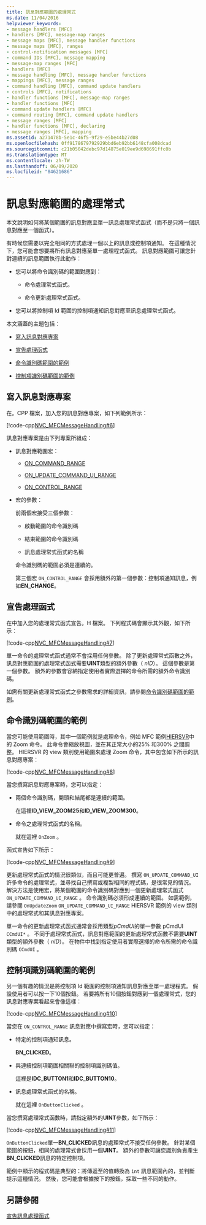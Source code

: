 ```yaml
---
title: 訊息對應範圍的處理常式
ms.date: 11/04/2016
helpviewer_keywords:
- message handlers [MFC]
- handlers [MFC], message-map ranges
- message maps [MFC], message handler functions
- message maps [MFC], ranges
- control-notification messages [MFC]
- command IDs [MFC], message mapping
- message-map ranges [MFC]
- handlers [MFC]
- message handling [MFC], message handler functions
- mappings [MFC], message ranges
- command handling [MFC], command update handlers
- controls [MFC], notifications
- handler functions [MFC], message-map ranges
- handler functions [MFC]
- command update handlers [MFC]
- command routing [MFC], command update handlers
- message ranges [MFC]
- handler functions [MFC], declaring
- message ranges [MFC], mapping
ms.assetid: a271478b-5e1c-46f5-9f29-e5be44b27d08
ms.openlocfilehash: 0ff9178679792929bbd6eb92bb6148cfa008dcad
ms.sourcegitcommit: c21b05042debc97d14875e019ee9d698691ffc0b
ms.translationtype: MT
ms.contentlocale: zh-TW
ms.lasthandoff: 06/09/2020
ms.locfileid: "84621686"
---
```

# <a name="handlers-for-message-map-ranges"></a>訊息對應範圍的處理常式

本文說明如何將某個範圍的訊息對應至單一訊息處理常式函式（而不是只將一個訊息對應至一個函式）。

有時候您需要以完全相同的方式處理一個以上的訊息或控制項通知。 在這種情況下，您可能會想要將所有訊息對應至單一處理程式函式。 訊息對應範圍可讓您針對連續的訊息範圍執行此動作：

- 您可以將命令識別碼的範圍對應到：

  - 命令處理常式函式。

  - 命令更新處理常式函式。

- 您可以將控制項 Id 範圍的控制項通知訊息對應至訊息處理常式函式。

本文涵蓋的主題包括：

- [寫入訊息對應專案](#_core_writing_the_message.2d.map_entry)

- [宣告處理函式](#_core_declaring_the_handler_function)

- [命令識別碼範圍的範例](#_core_example_for_a_range_of_command_ids)

- [控制項識別碼範圍的範例](#_core_example_for_a_range_of_control_ids)

## <a name="writing-the-message-map-entry"></a><a name="_core_writing_the_message.2d.map_entry"></a>寫入訊息對應專案

在。CPP 檔案，加入您的訊息對應專案，如下列範例所示：

[!code-cpp[NVC_MFCMessageHandling#6](codesnippet/cpp/handlers-for-message-map-ranges_1.cpp)]

訊息對應專案是由下列專案所組成：

- 訊息對應範圍宏：

  - [ON_COMMAND_RANGE](reference/message-map-macros-mfc.md#on_command_range)

  - [ON_UPDATE_COMMAND_UI_RANGE](reference/message-map-macros-mfc.md#on_update_command_ui_range)

  - [ON_CONTROL_RANGE](reference/message-map-macros-mfc.md#on_control_range)

- 宏的參數：

  前兩個宏接受三個參數：

  - 啟動範圍的命令識別碼

  - 結束範圍的命令識別碼

  - 訊息處理常式函式的名稱

  命令識別碼的範圍必須是連續的。

  第三個宏 `ON_CONTROL_RANGE` 會採用額外的第一個參數：控制項通知訊息，例如**EN_CHANGE**。

## <a name="declaring-the-handler-function"></a><a name="_core_declaring_the_handler_function"></a>宣告處理函式

在中加入您的處理常式函式宣告。H 檔案。 下列程式碼會顯示其外觀，如下所示：

[!code-cpp[NVC_MFCMessageHandling#7](codesnippet/cpp/handlers-for-message-map-ranges_2.h)]

單一命令的處理常式函式通常不會採用任何參數。 除了更新處理常式函數之外，訊息對應範圍的處理常式函式需要**UINT**類型的額外參數（ *nID*）。 這個參數是第一個參數。 額外的參數會容納指定使用者實際選擇的命令所需的額外命令識別碼。

如需有關更新處理常式函式之參數需求的詳細資訊，請參閱[命令識別碼範圍的範例](#_core_example_for_a_range_of_command_ids)。

## <a name="example-for-a-range-of-command-ids"></a><a name="_core_example_for_a_range_of_command_ids"></a>命令識別碼範圍的範例

當您可能使用範圍時，其中一個範例就是處理命令，例如 MFC 範例[HIERSVR](../overview/visual-cpp-samples.md)中的 Zoom 命令。 此命令會縮放視圖，並在其正常大小的25% 和300% 之間調整。 HIERSVR 的 view 類別使用範圍來處理 Zoom 命令，其中包含如下所示的訊息對應專案：

[!code-cpp[NVC_MFCMessageHandling#8](codesnippet/cpp/handlers-for-message-map-ranges_3.cpp)]

當您撰寫訊息對應專案時，您可以指定：

- 兩個命令識別碼，開頭和結尾都是連續的範圍。

   在這裡**ID_VIEW_ZOOM25**和**ID_VIEW_ZOOM300**。

- 命令之處理常式函式的名稱。

   就在這裡 `OnZoom` 。

函式宣告如下所示：

[!code-cpp[NVC_MFCMessageHandling#9](codesnippet/cpp/handlers-for-message-map-ranges_4.h)]

更新處理常式函式的情況很類似，而且可能更普遍。 撰寫 `ON_UPDATE_COMMAND_UI` 許多命令的處理常式，並尋找自己撰寫或複製相同的程式碼，是很常見的情況。 解決方法是使用宏，將某個範圍的命令識別碼對應到一個更新處理常式函式 `ON_UPDATE_COMMAND_UI_RANGE` 。 命令識別碼必須形成連續的範圍。 如需範例，請參閱 `OnUpdateZoom` `ON_UPDATE_COMMAND_UI_RANGE` HIERSVR 範例的 view 類別中的處理常式和其訊息對應專案。

單一命令的更新處理常式函式通常會採用類型*pCmdUI*的單一參數 pCmdUI `CCmdUI*` 。 不同于處理常式函式，訊息對應範圍的更新處理常式函數不需要**UINT**類型的額外參數（ *nID*）。 在物件中找到指定使用者實際選擇的命令所需的命令識別碼 `CCmdUI` 。

## <a name="example-for-a-range-of-control-ids"></a><a name="_core_example_for_a_range_of_control_ids"></a>控制項識別碼範圍的範例

另一個有趣的情況是將控制項 Id 範圍的控制項通知訊息對應至單一處理程式。 假設使用者可以按一下10個按鈕。 若要將所有10個按鈕對應到一個處理常式，您的訊息對應專案看起來會像這樣：

[!code-cpp[NVC_MFCMessageHandling#10](codesnippet/cpp/handlers-for-message-map-ranges_5.cpp)]

當您在 `ON_CONTROL_RANGE` 訊息對應中撰寫宏時，您可以指定：

- 特定的控制項通知訊息。

   **BN_CLICKED**。

- 與連續控制項範圍相關聯的控制項識別碼值。

   這裡是**IDC_BUTTON1**和**IDC_BUTTON10**。

- 訊息處理常式函式的名稱。

   就在這裡 `OnButtonClicked` 。

當您撰寫處理常式函數時，請指定額外的**UINT**參數，如下所示：

[!code-cpp[NVC_MFCMessageHandling#11](codesnippet/cpp/handlers-for-message-map-ranges_6.cpp)]

`OnButtonClicked`單一**BN_CLICKED**訊息的處理常式不接受任何參數。 針對某個範圍的按鈕，相同的處理常式會採用一個**UINT**。 額外的參數可讓您識別負責產生**BN_CLICKED**訊息的特定控制項。

範例中顯示的程式碼是典型的：將傳遞至的值轉換為 `int` 訊息範圍內的，並判斷提示這種情況。 然後，您可能會根據按下的按鈕，採取一些不同的動作。

## <a name="see-also"></a>另請參閱

[宣告訊息處理函式](declaring-message-handler-functions.md)
